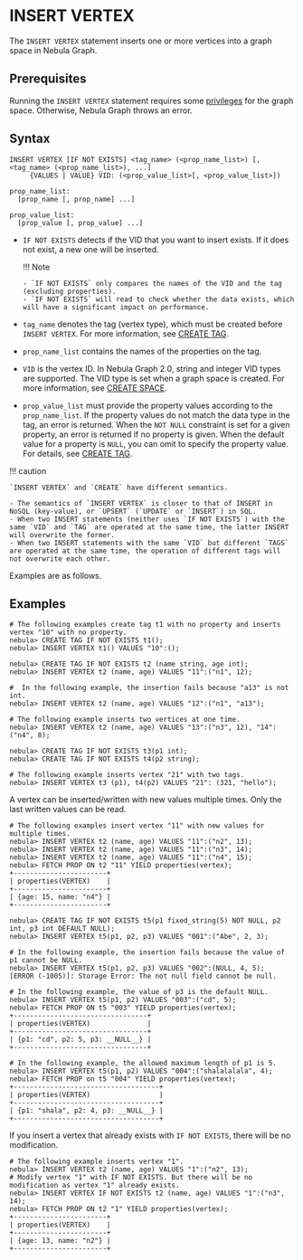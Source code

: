 # INSERT VERTEX

The `INSERT VERTEX` statement inserts one or more vertices into a graph space in Nebula Graph.

## Prerequisites

Running the `INSERT VERTEX` statement requires some [privileges](../../7.data-security/1.authentication/3.role-list.md) for the graph space. Otherwise, Nebula Graph throws an error.

## Syntax

```ngql
INSERT VERTEX [IF NOT EXISTS] <tag_name> (<prop_name_list>) [, <tag_name> (<prop_name_list>), ...]
     {VALUES | VALUE} VID: (<prop_value_list>[, <prop_value_list>])

prop_name_list:
  [prop_name [, prop_name] ...]

prop_value_list:
  [prop_value [, prop_value] ...]
```

- `IF NOT EXISTS` detects if the VID that you want to insert exists. If it does not exist, a new one will be inserted.

  !!! Note

      - `IF NOT EXISTS` only compares the names of the VID and the tag (excluding properties).
      - `IF NOT EXISTS` will read to check whether the data exists, which will have a significant impact on performance.

* `tag_name` denotes the tag (vertex type), which must be created before `INSERT VERTEX`. For more information, see [CREATE TAG](../10.tag-statements/1.create-tag.md).

* `prop_name_list` contains the names of the properties on the tag.

* `VID` is the vertex ID. In Nebula Graph 2.0, string and integer VID types are supported. The VID type is set when a graph space is created. For more information, see [CREATE SPACE](../9.space-statements/1.create-space.md).

* `prop_value_list` must provide the property values according to the `prop_name_list`. If the property values do not match the data type in the tag, an error is returned. When the `NOT NULL` constraint is set for a given property, an error is returned if no property is given. When the default value for a property is `NULL`, you can omit to specify the property value. For details, see [CREATE TAG](../10.tag-statements/1.create-tag.md).

!!! caution

    `INSERT VERTEX` and `CREATE` have different semantics.

    - The semantics of `INSERT VERTEX` is closer to that of INSERT in NoSQL (key-value), or `UPSERT` (`UPDATE` or `INSERT`) in SQL.
    - When two INSERT statements (neither uses `IF NOT EXISTS`) with the same `VID` and `TAG` are operated at the same time, the latter INSERT will overwrite the former.
    - When two INSERT statements with the same `VID` but different `TAGS` are operated at the same time, the operation of different tags will not overwrite each other.

Examples are as follows.

## Examples

```ngql
# The following examples create tag t1 with no property and inserts vertex "10" with no property.
nebula> CREATE TAG IF NOT EXISTS t1();                   
nebula> INSERT VERTEX t1() VALUES "10":(); 
```

```ngql
nebula> CREATE TAG IF NOT EXISTS t2 (name string, age int);                
nebula> INSERT VERTEX t2 (name, age) VALUES "11":("n1", 12);

#  In the following example, the insertion fails because "a13" is not int.
nebula> INSERT VERTEX t2 (name, age) VALUES "12":("n1", "a13"); 

# The following example inserts two vertices at one time.
nebula> INSERT VERTEX t2 (name, age) VALUES "13":("n3", 12), "14":("n4", 8); 
```

```ngql
nebula> CREATE TAG IF NOT EXISTS t3(p1 int);
nebula> CREATE TAG IF NOT EXISTS t4(p2 string);

# The following example inserts vertex "21" with two tags.
nebula> INSERT VERTEX t3 (p1), t4(p2) VALUES "21": (321, "hello");
```

A vertex can be inserted/written with new values multiple times. Only the last written values can be read.

```ngql
# The following examples insert vertex "11" with new values for multiple times.
nebula> INSERT VERTEX t2 (name, age) VALUES "11":("n2", 13);
nebula> INSERT VERTEX t2 (name, age) VALUES "11":("n3", 14);
nebula> INSERT VERTEX t2 (name, age) VALUES "11":("n4", 15);
nebula> FETCH PROP ON t2 "11" YIELD properties(vertex);
+-----------------------+
| properties(VERTEX)    |
+-----------------------+
| {age: 15, name: "n4"} |
+-----------------------+
```

```ngql
nebula> CREATE TAG IF NOT EXISTS t5(p1 fixed_string(5) NOT NULL, p2 int, p3 int DEFAULT NULL);
nebula> INSERT VERTEX t5(p1, p2, p3) VALUES "001":("Abe", 2, 3);

# In the following example, the insertion fails because the value of p1 cannot be NULL.
nebula> INSERT VERTEX t5(p1, p2, p3) VALUES "002":(NULL, 4, 5);
[ERROR (-1005)]: Storage Error: The not null field cannot be null.

# In the following example, the value of p3 is the default NULL.
nebula> INSERT VERTEX t5(p1, p2) VALUES "003":("cd", 5);
nebula> FETCH PROP ON t5 "003" YIELD properties(vertex);
+---------------------------------+
| properties(VERTEX)              |
+---------------------------------+
| {p1: "cd", p2: 5, p3: __NULL__} |
+---------------------------------+

# In the following example, the allowed maximum length of p1 is 5.
nebula> INSERT VERTEX t5(p1, p2) VALUES "004":("shalalalala", 4);
nebula> FETCH PROP on t5 "004" YIELD properties(vertex);
+------------------------------------+
| properties(VERTEX)                 |
+------------------------------------+
| {p1: "shala", p2: 4, p3: __NULL__} |
+------------------------------------+
```

If you insert a vertex that already exists with `IF NOT EXISTS`, there will be no modification.

```ngql
# The following example inserts vertex "1".
nebula> INSERT VERTEX t2 (name, age) VALUES "1":("n2", 13);
# Modify vertex "1" with IF NOT EXISTS. But there will be no modification as vertex "1" already exists.
nebula> INSERT VERTEX IF NOT EXISTS t2 (name, age) VALUES "1":("n3", 14);
nebula> FETCH PROP ON t2 "1" YIELD properties(vertex);
+-----------------------+
| properties(VERTEX)    |
+-----------------------+
| {age: 13, name: "n2"} |
+-----------------------+
```
